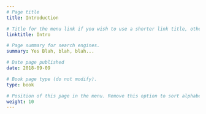 ```yaml
---
# Page title
title: Introduction

# Title for the menu link if you wish to use a shorter link title, otherwise remove this option.
linktitle: Intro

# Page summary for search engines.
summary: Yes Blah, blah, blah...

# Date page published
date: 2018-09-09

# Book page type (do not modify).
type: book

# Position of this page in the menu. Remove this option to sort alphabetically.
weight: 10
---
```

